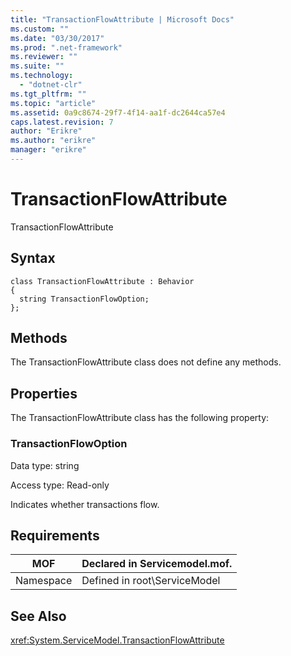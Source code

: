```yaml
---
title: "TransactionFlowAttribute | Microsoft Docs"
ms.custom: ""
ms.date: "03/30/2017"
ms.prod: ".net-framework"
ms.reviewer: ""
ms.suite: ""
ms.technology: 
  - "dotnet-clr"
ms.tgt_pltfrm: ""
ms.topic: "article"
ms.assetid: 0a9c8674-29f7-4f14-aa1f-dc2644ca57e4
caps.latest.revision: 7
author: "Erikre"
ms.author: "erikre"
manager: "erikre"
---
```

# TransactionFlowAttribute
TransactionFlowAttribute  
  
## Syntax  
  
```  
class TransactionFlowAttribute : Behavior  
{  
  string TransactionFlowOption;  
};  
```  
  
## Methods  
 The TransactionFlowAttribute class does not define any methods.  
  
## Properties  
 The TransactionFlowAttribute class has the following property:  
  
### TransactionFlowOption  
 Data type: string  
  
 Access type: Read-only  
  
 Indicates whether transactions flow.  
  
## Requirements  
  
|MOF|Declared in Servicemodel.mof.|  
|---------|-----------------------------------|  
|Namespace|Defined in root\ServiceModel|  
  
## See Also  
 <xref:System.ServiceModel.TransactionFlowAttribute>